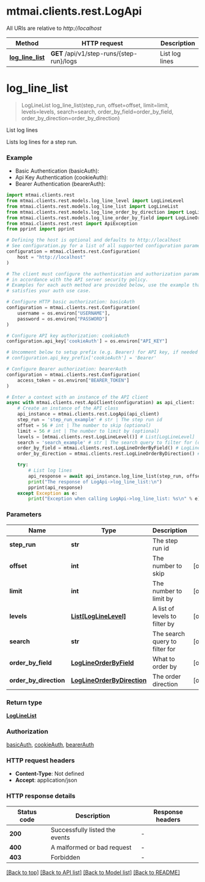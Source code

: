 # mtmai.clients.rest.LogApi

All URIs are relative to *http://localhost*

Method | HTTP request | Description
------------- | ------------- | -------------
[**log_line_list**](LogApi.md#log_line_list) | **GET** /api/v1/step-runs/{step-run}/logs | List log lines


# **log_line_list**
> LogLineList log_line_list(step_run, offset=offset, limit=limit, levels=levels, search=search, order_by_field=order_by_field, order_by_direction=order_by_direction)

List log lines

Lists log lines for a step run.

### Example

* Basic Authentication (basicAuth):
* Api Key Authentication (cookieAuth):
* Bearer Authentication (bearerAuth):

```python
import mtmai.clients.rest
from mtmai.clients.rest.models.log_line_level import LogLineLevel
from mtmai.clients.rest.models.log_line_list import LogLineList
from mtmai.clients.rest.models.log_line_order_by_direction import LogLineOrderByDirection
from mtmai.clients.rest.models.log_line_order_by_field import LogLineOrderByField
from mtmai.clients.rest.rest import ApiException
from pprint import pprint

# Defining the host is optional and defaults to http://localhost
# See configuration.py for a list of all supported configuration parameters.
configuration = mtmai.clients.rest.Configuration(
    host = "http://localhost"
)

# The client must configure the authentication and authorization parameters
# in accordance with the API server security policy.
# Examples for each auth method are provided below, use the example that
# satisfies your auth use case.

# Configure HTTP basic authorization: basicAuth
configuration = mtmai.clients.rest.Configuration(
    username = os.environ["USERNAME"],
    password = os.environ["PASSWORD"]
)

# Configure API key authorization: cookieAuth
configuration.api_key['cookieAuth'] = os.environ["API_KEY"]

# Uncomment below to setup prefix (e.g. Bearer) for API key, if needed
# configuration.api_key_prefix['cookieAuth'] = 'Bearer'

# Configure Bearer authorization: bearerAuth
configuration = mtmai.clients.rest.Configuration(
    access_token = os.environ["BEARER_TOKEN"]
)

# Enter a context with an instance of the API client
async with mtmai.clients.rest.ApiClient(configuration) as api_client:
    # Create an instance of the API class
    api_instance = mtmai.clients.rest.LogApi(api_client)
    step_run = 'step_run_example' # str | The step run id
    offset = 56 # int | The number to skip (optional)
    limit = 56 # int | The number to limit by (optional)
    levels = [mtmai.clients.rest.LogLineLevel()] # List[LogLineLevel] | A list of levels to filter by (optional)
    search = 'search_example' # str | The search query to filter for (optional)
    order_by_field = mtmai.clients.rest.LogLineOrderByField() # LogLineOrderByField | What to order by (optional)
    order_by_direction = mtmai.clients.rest.LogLineOrderByDirection() # LogLineOrderByDirection | The order direction (optional)

    try:
        # List log lines
        api_response = await api_instance.log_line_list(step_run, offset=offset, limit=limit, levels=levels, search=search, order_by_field=order_by_field, order_by_direction=order_by_direction)
        print("The response of LogApi->log_line_list:\n")
        pprint(api_response)
    except Exception as e:
        print("Exception when calling LogApi->log_line_list: %s\n" % e)
```



### Parameters


Name | Type | Description  | Notes
------------- | ------------- | ------------- | -------------
 **step_run** | **str**| The step run id | 
 **offset** | **int**| The number to skip | [optional] 
 **limit** | **int**| The number to limit by | [optional] 
 **levels** | [**List[LogLineLevel]**](LogLineLevel.md)| A list of levels to filter by | [optional] 
 **search** | **str**| The search query to filter for | [optional] 
 **order_by_field** | [**LogLineOrderByField**](.md)| What to order by | [optional] 
 **order_by_direction** | [**LogLineOrderByDirection**](.md)| The order direction | [optional] 

### Return type

[**LogLineList**](LogLineList.md)

### Authorization

[basicAuth](../README.md#basicAuth), [cookieAuth](../README.md#cookieAuth), [bearerAuth](../README.md#bearerAuth)

### HTTP request headers

 - **Content-Type**: Not defined
 - **Accept**: application/json

### HTTP response details

| Status code | Description | Response headers |
|-------------|-------------|------------------|
**200** | Successfully listed the events |  -  |
**400** | A malformed or bad request |  -  |
**403** | Forbidden |  -  |

[[Back to top]](#) [[Back to API list]](../README.md#documentation-for-api-endpoints) [[Back to Model list]](../README.md#documentation-for-models) [[Back to README]](../README.md)

